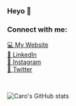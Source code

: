 ### Heyo 👋

### Connect with me:

[💻 My Website][website]
<br />
[🤝 LinkedIn][linkedin]
<br />
[📸 Instagram][instagram]
<br />
[🐥 Twitter][twitter]

<br />


[website]: https://carocode.com
[twitter]: https://twitter.com/notcxro
[instagram]: https://instagram.com/notcxro
[linkedin]: https://www.linkedin.com/in/caroline-mendez-41a181134/


![Caro's GitHub stats](https://github-readme-stats.vercel.app/api?username=CaroMen&show_icons=true)
